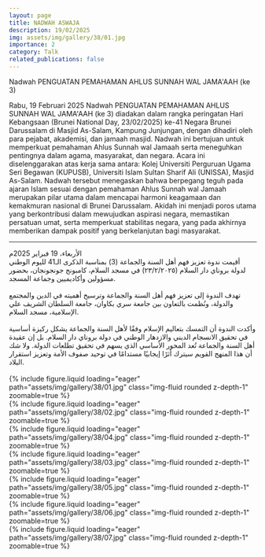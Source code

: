 ```yaml
---
layout: page
title: NADWAH ASWAJA
description: 19/02/2025
img: assets/img/gallery/38/01.jpg
importance: 2
category: Talk
related_publications: false
---
```


<p class="distill-post-title">Nadwah PENGUATAN PEMAHAMAN AHLUS SUNNAH WAL JAMA'AAH (ke 3)</p>

Rabu, 19 Februari 2025
Nadwah PENGUATAN PEMAHAMAN AHLUS SUNNAH WAL JAMA'AAH (ke 3) diadakan dalam rangka peringatan Hari Kebangsaan (Brunei National Day, 23/02/2025) ke-41 Negara Brunei Darussalam di Masjid As-Salam, Kampung Junjungan, dengan dihadiri oleh para pejabat, akademisi, dan jamaah masjid.
Nadwah ini bertujuan untuk memperkuat pemahaman Ahlus Sunnah wal Jamaah serta meneguhkan pentingnya dalam agama, masyarakat, dan negara.
Acara ini diselenggarakan atas kerja sama antara: Kolej Universiti Perguruan Ugama Seri Begawan (KUPUSB), Universiti  Islam Sultan Sharif Ali (UNISSA), Masjid As-Salam.
Nadwah tersebut menegaskan bahwa berpegang teguh pada ajaran Islam sesuai dengan pemahaman Ahlus Sunnah wal Jamaah merupakan pilar utama dalam mencapai harmoni keagamaan dan kemakmuran nasional di Brunei Darussalam. Akidah ini menjadi poros utama yang berkontribusi dalam mewujudkan aspirasi negara, memastikan persatuan umat, serta memperkuat stabilitas negara, yang pada akhirnya memberikan dampak positif yang berkelanjutan bagi masyarakat.
______________

<div class="rtl">
الأربعاء، 19 فبراير 2025م
<br>
أقيمت ندوة تعزيز فهم أهل السنة والجماعة (3) بمناسبة الذكرى الـ41 لليوم الوطني لدولة بروناي دار السلام (٢٣/٢/٢٠٢٥) في مسجد السلام، كامبونج جونجونجان، بحضور مسؤولين وأكاديميين وجماعة المسجد.
<br>
<br>
تهدف الندوة إلى تعزيز فهم أهل السنة والجماعة  وترسيخ أهميته في الدين والمجتمع والدولة، ونُظمت بالتعاون بين جامعة سري بكاوان، جامعة السلطان الشريف علي الإسلامية، مسجد السلام.
<br>
<br>
وأكدت الندوة أن التمسك بتعاليم الإسلام وفقًا لأهل السنة والجماعة يشكل ركيزة أساسية في تحقيق الانسجام الديني والازدهار الوطني في دولة بروناي دار السلام. بل إن عقيدة أهل السنة والجماعة تُعد المحور الأساسي الذي يسهم في تحقيق تطلعات الدولة. ولا شك أن هذا المنهج القويم سيترك أثرًا إيجابيًا مستدامًا في توحيد صفوف الأمة وتعزيز استقرار البلاد.
<br>
<br>
</div>

<div class="row mt-3">
    <div class="col-sm mt-3 mt-md-0">
        {% include figure.liquid loading="eager" path="assets/img/gallery/38/01.jpg" class="img-fluid rounded z-depth-1" zoomable=true %}
    </div>
    <div class="col-sm mt-3 mt-md-0">
        {% include figure.liquid loading="eager" path="assets/img/gallery/38/02.jpg" class="img-fluid rounded z-depth-1" zoomable=true %}
    </div>
</div>
<div class="row mt-3">
    <div class="col-sm mt-3 mt-md-0">
        {% include figure.liquid loading="eager" path="assets/img/gallery/38/04.jpg" class="img-fluid rounded z-depth-1" zoomable=true %}
    </div>
    <div class="col-sm mt-3 mt-md-0">
        {% include figure.liquid loading="eager" path="assets/img/gallery/38/03.jpg" class="img-fluid rounded z-depth-1" zoomable=true %}
    </div>
</div>
<div class="row mt-3">
    <div class="col-sm mt-3 mt-md-0">
        {% include figure.liquid loading="eager" path="assets/img/gallery/38/05.jpg" class="img-fluid rounded z-depth-1" zoomable=true %}
    </div>
    <div class="col-sm mt-3 mt-md-0">
        {% include figure.liquid loading="eager" path="assets/img/gallery/38/06.jpg" class="img-fluid rounded z-depth-1" zoomable=true %}
    </div>
        <div class="col-sm mt-3 mt-md-0">
        {% include figure.liquid loading="eager" path="assets/img/gallery/38/07.jpg" class="img-fluid rounded z-depth-1" zoomable=true %}
    </div>
</div>